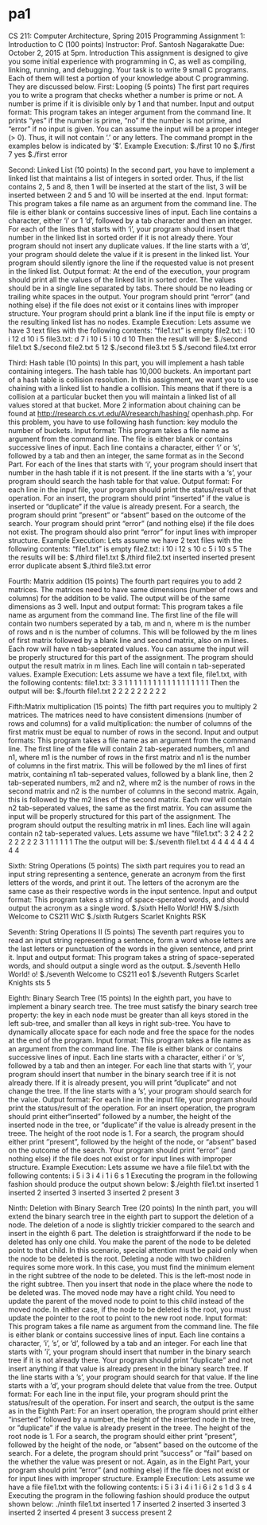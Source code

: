 # pa1
CS 211: Computer Architecture, Spring 2015
Programming Assignment 1: Introduction to C (100 points)
Instructor: Prof. Santosh Nagarakatte
Due: October 2, 2015 at 5pm.
Introduction
This assignment is designed to give you some initial experience with programming in C, as well as
compiling, linking, running, and debugging. Your task is to write 9 small C programs. Each of
them will test a portion of your knowledge about C programming. They are discussed below.
First: Looping (5 points)
The first part requires you to write a program that checks whether a number is prime or not. A
number is prime if it is divisible only by 1 and that number.
Input and output format: This program takes an integer argument from the command line.
It prints “yes” if the number is prime, “no” if the number is not prime, and “error” if no input is
given. You can assume the input will be a proper integer (> 0). Thus, it will not contain ‘.’ or any
letters. The command prompt in the examples below is indicated by ’$’.
Example Execution:
$./first 10
no
$./first 7
yes
$./first
error

Second: Linked List (10 points)
In the second part, you have to implement a linked list that maintains a list of integers in sorted
order. Thus, if the list contains 2, 5 and 8, then 1 will be inserted at the start of the list, 3 will be
inserted between 2 and 5 and 10 will be inserted at the end.
Input format: This program takes a file name as an argument from the command line. The file
is either blank or contains successive lines of input. Each line contains a character, either ‘i’ or
1
‘d’, followed by a tab character and then an integer. For each of the lines that starts with ‘i’, your
program should insert that number in the linked list in sorted order if it is not already there. Your
program should not insert any duplicate values. If the line starts with a ‘d’, your program should
delete the value if it is present in the linked list. Your program should silently ignore the line if the
requested value is not present in the linked list.
Output format: At the end of the execution, your program should print all the values of the
linked list in sorted order. The values should be in a single line separated by tabs. There should be
no leading or trailing white spaces in the output. Your program should print “error” (and nothing
else) if the file does not exist or it contains lines with improper structure. Your program should
print a blank line if the input file is empty or the resulting linked list has no nodes.
Example Execution:
Lets assume we have 3 text files with the following contents:
“file1.txt” is empty
file2.txt:
i 10
i 12
d 10
i 5
file3.txt:
d 7
i 10
i 5
i 10
d 10
Then the result will be:
$./second file1.txt
$./second file2.txt
5 12
$./second file3.txt
5
$./second file4.txt
error

Third: Hash table (10 points)
In this part, you will implement a hash table containing integers. The hash table has 10,000
buckets. An important part of a hash table is collision resolution. In this assignment, we want you
to use chaining with a linked list to handle a collision. This means that if there is a collision at
a particular bucket then you will maintain a linked list of all values stored at that bucket. More
2
information about chaining can be found at http://research.cs.vt.edu/AVresearch/hashing/
openhash.php.
For this problem, you have to use following hash function: key modulo the number of buckets.
Input format: This program takes a file name as argument from the command line. The file is
either blank or contains successive lines of input. Each line contains a character, either ‘i’ or ‘s’,
followed by a tab and then an integer, the same format as in the Second Part. For each of the lines
that starts with ‘i’, your program should insert that number in the hash table if it is not present.
If the line starts with a ‘s’, your program should search the hash table for that value.
Output format: For each line in the input file, your program should print the status/result
of that operation. For an insert, the program should print “inserted” if the value is inserted or
“duplicate” if the value is already present. For a search, the program should print ”present” or
“absent” based on the outcome of the search. Your program should print “error” (and nothing
else) if the file does not exist. The program should also print “error” for input lines with improper
structure.
Example Execution:
Lets assume we have 2 text files with the following contents:
“file1.txt” is empty
file2.txt:
i 10
i 12
s 10
c 5
i 10
s 5 The the results will be:
$./third file1.txt
$./third file2.txt
inserted
inserted
present
error
duplicate
absent
$./third file3.txt
error

Fourth: Matrix addition (15 points)
The fourth part requires you to add 2 matrices. The matrices need to have same dimensions (number
of rows and columns) for the addition to be valid. The output will be of the same dimensions as
3
well.
Input and output format: This program takes a file name as argument from the command
line. The first line of the file will contain two numbers seperated by a tab, m and n, where m is the
number of rows and n is the number of columns. This will be followed by the m lines of first matrix
followed by a blank line and second matrix, also on m lines. Each row will have n tab-seperated
values. You can assume the input will be properly structured for this part of the assignment. The
program should output the result matrix in m lines. Each line will contain n tab-seperated values.
Example Execution:
Lets assume we have a text file, file1.txt, with the following contents:
file1.txt:
3 3
1 1 1
1 1 1
1 1 1
1 1 1
1 1 1
1 1 1
Then the output will be:
$./fourth file1.txt
2 2 2
2 2 2
2 2 2

Fifth:Matrix multiplication (15 points)
The fifth part requires you to multiply 2 matrices. The matrices need to have consistent dimensions
(number of rows and columns) for a valid multiplication: the number of columns of the first matrix
must be equal to number of rows in the second.
Input and output formats: This program takes a file name as an argument from the command
line. The first line of the file will contain 2 tab-seperated numbers, m1 and n1, where m1 is the
number of rows in the first matrix and n1 is the number of columns in the first matrix. This will be
followed by the m1 lines of first matrix, containing n1 tab-seperated values, followed by a blank line,
then 2 tab-seperated numbers, m2 and n2, where m2 is the number of rows in the second matrix
and n2 is the number of columns in the second matrix. Again, this is followed by the m2 lines of
the second matrix. Each row will contain n2 tab-seperated values, the same as the first matrix.
You can assume the input will be properly structured for this part of the assignment. The program
should output the resulting matrix in m1 lines. Each line will again contain n2 tab-seperated values.
Lets assume we have ”file1.txt”:
3 2
4
2 2
2 2
2 2
2 3
1 1 1
1 1 1
The the output will be:
$./seventh file1.txt
4 4 4
4 4 4
4 4 4

Sixth: String Operations (5 points)
The sixth part requires you to read an input string representing a sentence, generate an acronym
from the first letters of the words, and print it out. The letters of the acronym are the same case
as their respective words in the input sentence.
Input and output format: This program takes a string of space-sperated words, and should output
the acronym as a single word.
$./sixth Hello World!
HW
$./sixth Welcome to CS211
WtC
$./sixth Rutgers Scarlet Knights
RSK

Seventh: String Operations II (5 points)
The seventh part requires you to read an input string representing a sentence, form a word whose
letters are the last letters or punctuation of the words in the given sentence, and print it.
Input and output format: This program takes a string of space-seperated words, and should output
a single word as the output.
$./seventh Hello World!
o!
$./seventh Welcome to CS211
eo1
$./seventh Rutgers Scarlet Knights
sts
5

Eighth: Binary Search Tree (15 points)
In the eighth part, you have to implement a binary search tree. The tree must satisfy the binary
search tree property: the key in each node must be greater than all keys stored in the left sub-tree,
and smaller than all keys in right sub-tree. You have to dynamically allocate space for each node
and free the space for the nodes at the end of the program.
Input format:
This program takes a file name as an argument from the command line. The file is either blank or
contains successive lines of input. Each line starts with a character, either i’ or ’s’, followed by a
tab and then an integer. For each line that starts with ’i’, your program should insert that number
in the binary search tree if it is not already there. If it is already present, you will print ”duplicate”
and not change the tree. If the line starts with a ’s’, your program should search for the value.
Output format:
For each line in the input file, your program should print the status/result of the operation. For an
insert operation, the program should print either“inserted” followed by a number, the height of the
inserted node in the tree, or ”duplicate” if the value is already present in the treee. The height of
the root node is 1. For a search, the program should either print ‘’present”, followed by the height
of the node, or “absent” based on the outcome of the search. Your program should print “error”
(and nothing else) if the file does not exist or for input lines with improper structure.
Example Execution:
Lets assume we have a file file1.txt with the following contents:
i 5
i 3
i 4
i 1
i 6
s 1
Executing the program in the following fashion should produce the output shown below:
$./eighth file1.txt
inserted 1
inserted 2
inserted 3
inserted 3
inserted 2
present 3

Ninth: Deletion with Binary Search Tree (20 points)
In the ninth part, you will extend the binary search tree in the eighth part to support the deletion
of a node. The deletion of a node is slightly trickier compared to the search and insert in the eighth
6
part.
The deletion is straightforward if the node to be deleted has only one child. You make the parent
of the node to be deleted point to that child. In this scenario, special attention must be paid only
when the node to be deleted is the root.
Deleting a node with two children requires some more work. In this case, you must find the
minimum element in the right subtree of the node to be deleted. This is the left-most node in the
right subtree. Then you insert that node in the place where the node to be deleted was. The moved
node may have a right child. You need to update the parent of the moved node to point to this
child instead of the moved node.
In either case, if the node to be deleted is the root, you must update the pointer to the root to
point to the new root node.
Input format: This program takes a file name as argument from the command line. The file is
either blank or contains successive lines of input. Each line contains a character, ’i’, ’s’, or ’d’,
followed by a tab and an integer. For each line that starts with ’i’, your program should insert that
number in the binary search tree if it is not already there. Your program should print ”duplicate”
and not insert anything if that value is already present in the binary search tree. If the line starts
with a ’s’, your program should search for that value. If the line starts with a ’d’, your program
should delete that value from the tree.
Output format: For each line in the input file, your program should print the status/result of
the operation. For insert and search, the output is the same as in the Eighth Part: For an insert
operation, the program should print either “inserted” followed by a number, the height of the
inserted node in the tree, or ”duplicate” if the value is already present in the treee. The height of
the root node is 1. For a search, the program should either print ”present”, followed by the height
of the node, or ”absent” based on the outcome of the search. For a delete, the program should
print ”success” or ”fail” based on the whether the value was present or not. Again, as in the Eight
Part, your program should print ”error” (and nothing else) if the file does not exist or for input
lines with improper structure.
Example Execution:
Lets assume we have a file file1.txt with the following contents:
i 5
i 3
i 4
i 1
i 6
i 2
s 1
d 3
s 4
Executing the program in the following fashion should produce the output shown below:
./ninth file1.txt
inserted 1
7
inserted 2
inserted 3
inserted 3
inserted 2
inserted 4
present 3
success
present 2
